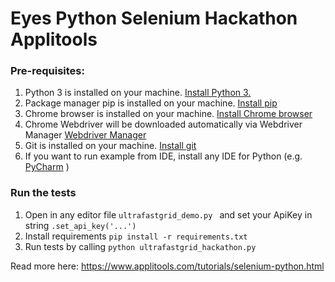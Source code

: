 # Eyes Python Selenium Hackathon Applitools

### Pre-requisites:

1. Python 3 is installed on your machine.  [Install Python 3.](https://realpython.com/installing-python/) 
2. Package manager pip is installed on your machine.  [Install pip](https://pip.pypa.io/en/stable/installing/)
3. Chrome browser is installed on your machine. [Install Chrome browser](https://support.google.com/chrome/answer/95346?co=GENIE.Platform%3DDesktop&hl=en&oco=0)  
4. Chrome Webdriver will be downloaded automatically via Webdriver Manager [Webdriver Manager](https://pypi.org/project/webdriver-manager/)
5. Git is installed on your machine. [Install git](https://www.atlassian.com/git/tutorials/install-git)
6. If you want to run example from IDE, install any IDE for Python (e.g. [PyCharm](https://www.jetbrains.com/pycharm/download/) )

### Run the tests
1. Open in any editor file `ultrafastgrid_demo.py ` and set your ApiKey in string `.set_api_key('...')`
2. Install requirements `pip install -r requirements.txt`
3. Run tests by calling `python ultrafastgrid_hackathon.py` 

Read more here: https://www.applitools.com/tutorials/selenium-python.html
